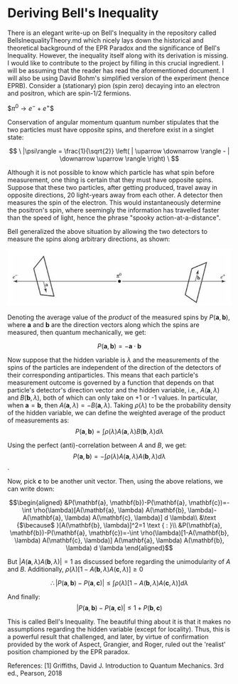 # Deriving Bell's Inequality

There is an elegant write-up on Bell's Inequality in the repository called BellsInequalityTheory.md which nicely lays down the historical and theoretical background of the EPR Paradox and the significance of Bell's Inequality. However, the inequality itself along with its derivation is missing. I would like to contribute to the project by filling in this crucial ingredient. I will be assuming that the reader has read the aforementioned document. I will also be using David Bohm's simplified version of the experiment (hence EPRB). Consider a (stationary) pion (spin zero) decaying into an electron and positron, which are spin-1/2 fermions.

$$\pi^0 \rightarrow e^- + e^+\$$


 Conservation of angular momentum quantum number stipulates that the two particles must have opposite spins, and therefore exist in a singlet state:

$$ \
|\psi\rangle = \frac{1}{\sqrt{2}} \left( | \uparrow \downarrow \rangle - | \downarrow \uparrow \rangle \right)
\ $$

Although it is not possible to know which particle has what spin before measurement, one thing is certain that they must have opposite spins. Suppose that these two particles, after getting produced, travel away in opposite directions, 20 light-years away from each other. A detector then measures the spin of the electron. This would instantaneously determine the positron's spin, where seemingly the information has travelled faster than the speed of light, hence the phrase "spooky action-at-a-distance".

Bell generalized the above situation by allowing the two detectors to measure the spins along arbitrary directions, as shown:

![alt text](image.png)

Denoting the average value of the *product* of the measured spins by $P(\mathbf{a},\mathbf{b})$, where **a** and **b** are the direction vectors along which the spins are measured, then quantum mechanically, we get:

$$ P(\mathbf{a}, \mathbf{b})=-\mathbf{a} \cdot \mathbf{b} $$

Now suppose that the hidden variable is $\lambda$ and the measurements of the spins of the particles are independent of the direction of the detectors of their corresponding antiparticles. This means that each particle's measurement outcome is governed by a function that depends on that particle's detector's direction vector and the hidden variable, i.e., $A(\mathbf{a},\lambda)$ and $B(\mathbf{b},\lambda)$, both of which can only take on +1 or -1 values. In particular, when $\mathbf{a} = \mathbf{b}$, then $A(\mathbf{a},\lambda) = - B(\mathbf{a},\lambda)$. Taking $\rho(\lambda)$ to be the probability density of the hidden variable, we can define the weighted average of the product of measurements as: $$P(\mathbf{a}, \mathbf{b})=\int \rho(\lambda) A(\mathbf{a}, \lambda) B(\mathbf{b}, \lambda) d \lambda$$

Using the perfect (anti)-correlation between $A$ and $B$, we get: $$P(\mathbf{a}, \mathbf{b})=-\int \rho(\lambda) A(\mathbf{a}, \lambda) A(\mathbf{b}, \lambda) d \lambda$$.

Now, pick **c** to be another unit vector. Then, using the above relations, we can write down:

$$\begin{aligned}
&P(\mathbf{a}, \mathbf{b})-P(\mathbf{a}, \mathbf{c})=-\int \rho(\lambda)[A(\mathbf{a}, \lambda) A(\mathbf{b}, \lambda)-A(\mathbf{a}, \lambda) A(\mathbf{c}, \lambda)] d \lambda\\
&\text {$\because$ }[A(\mathbf{b}, \lambda)]^2=1 \text { : }\\
&P(\mathbf{a}, \mathbf{b})-P(\mathbf{a}, \mathbf{c})=-\int \rho(\lambda)[1-A(\mathbf{b}, \lambda) A(\mathbf{c}, \lambda)] A(\mathbf{a}, \lambda) A(\mathbf{b}, \lambda) d \lambda
\end{aligned}$$

But $|A(\mathbf{a}, \lambda) A(\mathbf{b}, \lambda)|=1$ as discussed before regarding the unimodularity of $A$ and $B$. Additionally, $\text {} \rho(\lambda)[1-A(\mathbf{b}, \lambda) A(\mathbf{c}, \lambda)] \geq 0$

$$\therefore|P(\mathbf{a}, \mathbf{b})-P(\mathbf{a}, \mathbf{c})| \leq \int \rho(\lambda)[1-A(\mathbf{b}, \lambda) A(\mathbf{c}, \lambda)] d \lambda$$

And finally: $$|P(\mathbf{a}, \mathbf{b})-P(\mathbf{a}, \mathbf{c})| \leq 1+P(\mathbf{b}, \mathbf{c})$$

This is called Bell's Inequality. The beautiful thing about it is that it makes no assumptions regarding the hidden variable (except for locality). Thus, this is a powerful result that challenged, and later, by virtue of confirmation provided by the work of Aspect, Grangier, and Roger, ruled out the 'realist' position championed by the EPR paradox.



References: [1] Griffiths, David J. Introduction to Quantum Mechanics. 3rd ed., Pearson, 2018